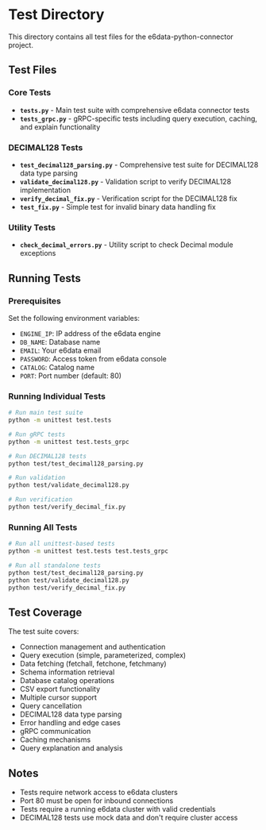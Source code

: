 # Test Directory

This directory contains all test files for the e6data-python-connector project.

## Test Files

### Core Tests
- **`tests.py`** - Main test suite with comprehensive e6data connector tests
- **`tests_grpc.py`** - gRPC-specific tests including query execution, caching, and explain functionality

### DECIMAL128 Tests
- **`test_decimal128_parsing.py`** - Comprehensive test suite for DECIMAL128 data type parsing
- **`validate_decimal128.py`** - Validation script to verify DECIMAL128 implementation
- **`verify_decimal_fix.py`** - Verification script for the DECIMAL128 fix
- **`test_fix.py`** - Simple test for invalid binary data handling fix

### Utility Tests
- **`check_decimal_errors.py`** - Utility script to check Decimal module exceptions

## Running Tests

### Prerequisites
Set the following environment variables:
- `ENGINE_IP`: IP address of the e6data engine
- `DB_NAME`: Database name
- `EMAIL`: Your e6data email
- `PASSWORD`: Access token from e6data console
- `CATALOG`: Catalog name
- `PORT`: Port number (default: 80)

### Running Individual Tests

```bash
# Run main test suite
python -m unittest test.tests

# Run gRPC tests
python -m unittest test.tests_grpc

# Run DECIMAL128 tests
python test/test_decimal128_parsing.py

# Run validation
python test/validate_decimal128.py

# Run verification
python test/verify_decimal_fix.py
```

### Running All Tests

```bash
# Run all unittest-based tests
python -m unittest test.tests test.tests_grpc

# Run all standalone tests
python test/test_decimal128_parsing.py
python test/validate_decimal128.py
python test/verify_decimal_fix.py
```

## Test Coverage

The test suite covers:
- Connection management and authentication
- Query execution (simple, parameterized, complex)
- Data fetching (fetchall, fetchone, fetchmany)
- Schema information retrieval
- Database catalog operations
- CSV export functionality
- Multiple cursor support
- Query cancellation
- DECIMAL128 data type parsing
- Error handling and edge cases
- gRPC communication
- Caching mechanisms
- Query explanation and analysis

## Notes

- Tests require network access to e6data clusters
- Port 80 must be open for inbound connections
- Tests require a running e6data cluster with valid credentials
- DECIMAL128 tests use mock data and don't require cluster access